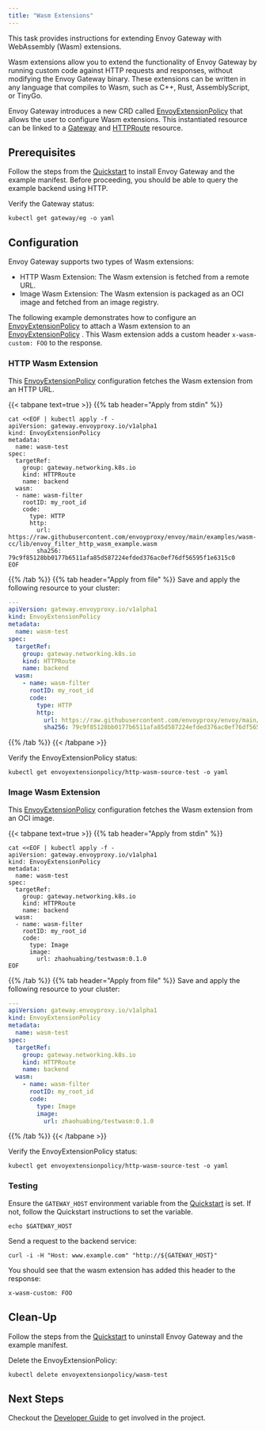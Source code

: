 ```yaml
---
title: "Wasm Extensions"
---
```


This task provides instructions for extending Envoy Gateway with WebAssembly (Wasm) extensions.

Wasm extensions allow you to extend the functionality of Envoy Gateway by running custom code against HTTP requests and responses,
without modifying the Envoy Gateway binary. These extensions can be written in any language that compiles to Wasm, such as C++, Rust, AssemblyScript, or TinyGo.

Envoy Gateway introduces a new CRD called [EnvoyExtensionPolicy][] that allows the user to configure Wasm extensions.
This instantiated resource can be linked to a [Gateway][Gateway] and [HTTPRoute][HTTPRoute] resource.

## Prerequisites

Follow the steps from the [Quickstart](../../quickstart) to install Envoy Gateway and the example manifest.
Before proceeding, you should be able to query the example backend using HTTP.

Verify the Gateway status:

```shell
kubectl get gateway/eg -o yaml
```

## Configuration

Envoy Gateway supports two types of Wasm extensions: 
* HTTP Wasm Extension: The Wasm extension is fetched from a remote URL.
* Image Wasm Extension: The Wasm extension is packaged as an OCI image and fetched from an image registry.

The following example demonstrates how to configure an [EnvoyExtensionPolicy][] to attach a Wasm extension to an [EnvoyExtensionPolicy][] .
This Wasm extension adds a custom header `x-wasm-custom: FOO` to the response.

### HTTP Wasm Extension

This [EnvoyExtensionPolicy][] configuration fetches the Wasm extension from an HTTP URL.

{{< tabpane text=true >}}
{{% tab header="Apply from stdin" %}}

```shell
cat <<EOF | kubectl apply -f -
apiVersion: gateway.envoyproxy.io/v1alpha1
kind: EnvoyExtensionPolicy
metadata:
  name: wasm-test
spec:
  targetRef:
    group: gateway.networking.k8s.io
    kind: HTTPRoute
    name: backend
  wasm:
  - name: wasm-filter
    rootID: my_root_id
    code:
      type: HTTP
      http:
        url: https://raw.githubusercontent.com/envoyproxy/envoy/main/examples/wasm-cc/lib/envoy_filter_http_wasm_example.wasm
        sha256: 79c9f85128bb0177b6511afa85d587224efded376ac0ef76df56595f1e6315c0
EOF
```

{{% /tab %}}
{{% tab header="Apply from file" %}}
Save and apply the following resource to your cluster:

```yaml
---
apiVersion: gateway.envoyproxy.io/v1alpha1
kind: EnvoyExtensionPolicy
metadata:
  name: wasm-test
spec:
  targetRef:
    group: gateway.networking.k8s.io
    kind: HTTPRoute
    name: backend
  wasm:
    - name: wasm-filter
      rootID: my_root_id
      code:
        type: HTTP
        http:
          url: https://raw.githubusercontent.com/envoyproxy/envoy/main/examples/wasm-cc/lib/envoy_filter_http_wasm_example.wasm
          sha256: 79c9f85128bb0177b6511afa85d587224efded376ac0ef76df56595f1e6315c0
```

{{% /tab %}}
{{< /tabpane >}}

Verify the EnvoyExtensionPolicy status:

```shell
kubectl get envoyextensionpolicy/http-wasm-source-test -o yaml
```

### Image Wasm Extension

This [EnvoyExtensionPolicy][] configuration fetches the Wasm extension from an OCI image.

{{< tabpane text=true >}}
{{% tab header="Apply from stdin" %}}

```shell
cat <<EOF | kubectl apply -f -
apiVersion: gateway.envoyproxy.io/v1alpha1
kind: EnvoyExtensionPolicy
metadata:
  name: wasm-test
spec:
  targetRef:
    group: gateway.networking.k8s.io
    kind: HTTPRoute
    name: backend
  wasm:
  - name: wasm-filter
    rootID: my_root_id
    code:
      type: Image
      image:
        url: zhaohuabing/testwasm:0.1.0
EOF
```

{{% /tab %}}
{{% tab header="Apply from file" %}}
Save and apply the following resource to your cluster:

```yaml
---
apiVersion: gateway.envoyproxy.io/v1alpha1
kind: EnvoyExtensionPolicy
metadata:
  name: wasm-test
spec:
  targetRef:
    group: gateway.networking.k8s.io
    kind: HTTPRoute
    name: backend
  wasm:
    - name: wasm-filter
      rootID: my_root_id
      code:
        type: Image
        image:
          url: zhaohuabing/testwasm:0.1.0
```

{{% /tab %}}
{{< /tabpane >}}

Verify the EnvoyExtensionPolicy status:

```shell
kubectl get envoyextensionpolicy/http-wasm-source-test -o yaml
```

### Testing

Ensure the `GATEWAY_HOST` environment variable from the [Quickstart](../../quickstart) is set. If not, follow the
Quickstart instructions to set the variable.

```shell
echo $GATEWAY_HOST
```

Send a request to the backend service:

```shell
curl -i -H "Host: www.example.com" "http://${GATEWAY_HOST}"
```

You should see that the wasm extension has added this header to the response:

```
x-wasm-custom: FOO
```

## Clean-Up

Follow the steps from the [Quickstart](../../quickstart) to uninstall Envoy Gateway and the example manifest.

Delete the EnvoyExtensionPolicy:

```shell
kubectl delete envoyextensionpolicy/wasm-test
```

## Next Steps

Checkout the [Developer Guide](../../../contributions/develop) to get involved in the project.

[EnvoyExtensionPolicy]: ../../../api/extension_types#envoyextensionpolicy
[Gateway]: https://gateway-api.sigs.k8s.io/api-types/gateway
[HTTPRoute]: https://gateway-api.sigs.k8s.io/api-types/httproute
